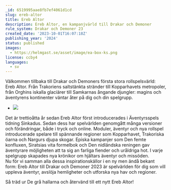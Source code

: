 ```yaml
---
_id: 6519995aae8fb7ef4061d1cd
slug: ereb-altor
title: Ereb Altor
description: Ereb Altor, en kampanjvärld till Drakar och Demoner
rule_system: Drakar och Demoner 23
created_date: '2023-10-01T16:07:18Z'
publishing_year: '2024'
status: published
images:
  - https://helmgast.se/asset/image/ea-box-ks.png
license: ccby4
languages:
  - sv
---
```

Välkommen tillbaka till Drakar och Demoners första stora rollspelsvärld: Ereb Altor. Från Trakoriens saltstänkta stränder till Kopparhavets metropoler, från Orghins iskalla glaciärer till Samkarnas ångande djungler: magins och äventyrens kontinenter väntar åter på dig och din spelgrupp.

* ![](https://helmgast.se/asset/image/thumbs/ea-box-ks.png#thumb)

Det är trettioåtta år sedan Ereb Altor först introducerades i Äventyrsspels tidning Sinkadus. Sedan dess har spelvärlden genomgått många versioner och förändringar, både i tryck och online. Moduler, äventyr och nya rollspel introducerade spelare till spännande regioner som Kopparhavet, Trakoriska öarna och Nargurs djupa skogar. Episka kampanjer som Den femte konfluxen, Siratsias vita formelbok och Den nidländska reningen gav äventyrare möjligheten att ta sig an farliga fiender och uråldriga hot. I varje spelgrupp skapades nya krönikor om hjältars äventyr och missöden.  
Nu för vi samman alla dessa inspirationskällor i en ny men ändå bekant form: Ereb Altor till Drakar och Demoner 2023 är spelvärlden för dig som vill uppleva äventyr, avslöja hemligheter och utforska nya hav och regioner.

Så träd ur De grå hallarna och återvänd till ett nytt Ereb Altor!
